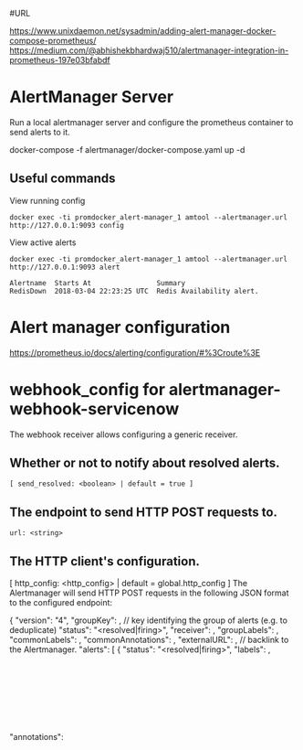 #URL
  
  https://www.unixdaemon.net/sysadmin/adding-alert-manager-docker-compose-prometheus/
  https://medium.com/@abhishekbhardwaj510/alertmanager-integration-in-prometheus-197e03bfabdf
  
# AlertManager Server

Run a local alertmanager server and configure the prometheus container to send alerts to it.
  
  docker-compose -f alertmanager/docker-compose.yaml up -d

## Useful commands

View running config

    docker exec -ti promdocker_alert-manager_1 amtool --alertmanager.url http://127.0.0.1:9093 config

View active alerts

    docker exec -ti promdocker_alert-manager_1 amtool --alertmanager.url http://127.0.0.1:9093 alert

    Alertname  Starts At                Summary
    RedisDown  2018-03-04 22:23:25 UTC  Redis Availability alert.


# Alert manager configuration

https://prometheus.io/docs/alerting/configuration/#%3Croute%3E

# webhook_config for alertmanager-webhook-servicenow

The webhook receiver allows configuring a generic receiver.

## Whether or not to notify about resolved alerts.
` [ send_resolved: <boolean> | default = true ] `

## The endpoint to send HTTP POST requests to.
`url: <string>`

## The HTTP client's configuration.
  [ http_config: <http_config> | default = global.http_config ]
  The Alertmanager will send HTTP POST requests in the following JSON format to the configured endpoint:
  
  {
    "version": "4",
    "groupKey": <string>,    // key identifying the group of alerts (e.g. to deduplicate)
    "status": "<resolved|firing>",
    "receiver": <string>,
    "groupLabels": <object>,
    "commonLabels": <object>,
    "commonAnnotations": <object>,
    "externalURL": <string>,  // backlink to the Alertmanager.
    "alerts": [
      {
        "status": "<resolved|firing>",
        "labels": <object>,
        "annotations": <object>,
        "startsAt": "<rfc3339>",
        "endsAt": "<rfc3339>",
        "generatorURL": <string> // identifies the entity that caused the alert
      },
      ...
    ]
  }
  There is a list of integrations with this feature - https://prometheus.io/docs/operating/integrations/#alertmanager-webhook-receiver
